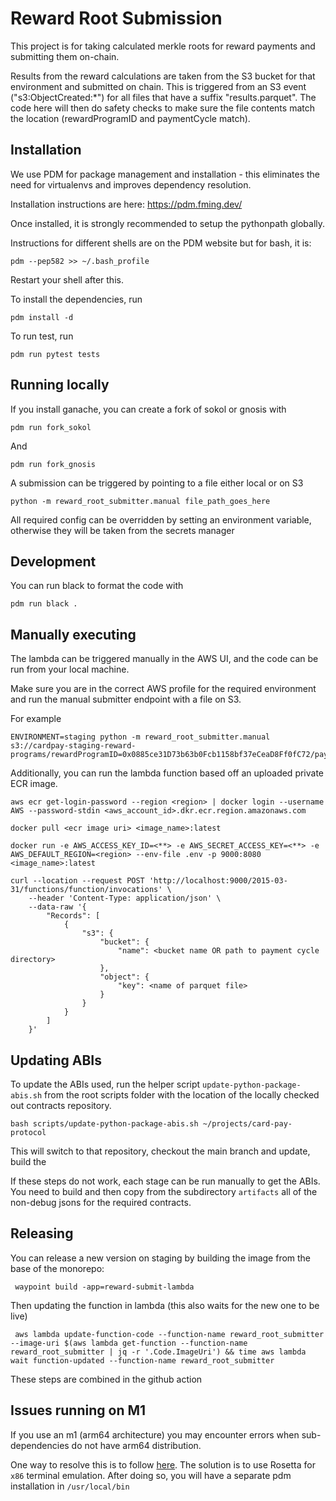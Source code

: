 # Reward Root Submission

This project is for taking calculated merkle roots for reward payments and submitting them on-chain.

Results from the reward calculations are taken from the S3 bucket for that environment and submitted on chain. This is triggered from an S3 event ("s3:ObjectCreated:*") for all files that have a suffix "results.parquet". The code here will then do safety checks to make sure the file contents match the location (rewardProgramID and paymentCycle match).

## Installation

We use PDM for package management and installation - this eliminates the need for virtualenvs and improves dependency resolution.

Installation instructions are here: https://pdm.fming.dev/

Once installed, it is strongly recommended to setup the pythonpath globally.

Instructions for different shells are on the PDM website but for bash, it is:

    pdm --pep582 >> ~/.bash_profile

Restart your shell after this.

To install the dependencies, run

    pdm install -d
    
To run test, run 

    pdm run pytest tests 

## Running locally

If you install ganache, you can create a fork of sokol or gnosis with

    pdm run fork_sokol

And

    pdm run fork_gnosis

A submission can be triggered by pointing to a file either local or on S3

    python -m reward_root_submitter.manual file_path_goes_here

All required config can be overridden by setting an environment variable, otherwise they will be taken from the secrets manager

## Development

You can run black to format the code with

    pdm run black .

## Manually executing

The lambda can be triggered manually in the AWS UI, and the code can be run from your local machine.

Make sure you are in the correct AWS profile for the required environment and run the manual submitter endpoint with a file on S3.

For example

    ENVIRONMENT=staging python -m reward_root_submitter.manual  s3://cardpay-staging-reward-programs/rewardProgramID=0x0885ce31D73b63b0Fcb1158bf37eCeaD8Ff0fC72/paymentCycle=27071744/results.parquet

Additionally, you can run the lambda function based off an uploaded private ECR image.

    aws ecr get-login-password --region <region> | docker login --username AWS --password-stdin <aws_account_id>.dkr.ecr.region.amazonaws.com

    docker pull <ecr image uri> <image_name>:latest

    docker run -e AWS_ACCESS_KEY_ID=<**> -e AWS_SECRET_ACCESS_KEY=<**> -e AWS_DEFAULT_REGION=<region> --env-file .env -p 9000:8080 <image_name>:latest

    curl --location --request POST 'http://localhost:9000/2015-03-31/functions/function/invocations' \
        --header 'Content-Type: application/json' \
        --data-raw '{
            "Records": [
                {
                    "s3": {
                        "bucket": {
                            "name": <bucket name OR path to payment cycle directory>
                        },
                        "object": {
                            "key": <name of parquet file>
                        }
                    }
                }
            ]
        }'

## Updating ABIs

To update the ABIs used, run the helper script `update-python-package-abis.sh` from the root scripts folder with the location of the locally checked out contracts repository.

    bash scripts/update-python-package-abis.sh ~/projects/card-pay-protocol

This will switch to that repository, checkout the main branch and update, build the 

If these steps do not work, each stage can be run manually to get the ABIs.
You need to build and then copy from the subdirectory `artifacts` all of the non-debug jsons for the required contracts. 

## Releasing

You can release a new version on staging by building the image from the base of the monorepo:

     waypoint build -app=reward-submit-lambda

Then updating the function in lambda (this also waits for the new one to be live)

     aws lambda update-function-code --function-name reward_root_submitter --image-uri $(aws lambda get-function --function-name reward_root_submitter | jq -r '.Code.ImageUri') && time aws lambda wait function-updated --function-name reward_root_submitter

These steps are combined in the github action
## Issues running on M1

If you use an m1 (arm64 architecture) you may encounter errors when sub-dependencies do not have arm64 distribution.

One way to resolve this is to follow [here](https://towardsdatascience.com/how-to-use-manage-multiple-python-versions-on-an-apple-silicon-m1-mac-d69ee6ed0250). The solution is to use Rosetta for `x86` terminal emulation. After doing so, you will have a separate pdm installation in `/usr/local/bin` 




